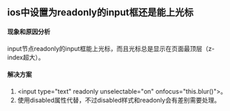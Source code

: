 ## ios中设置为readonly的input框还是能上光标

#### 现象和原因分析
input节点readonly的input框能上光标，而且光标总是显示在页面最顶层（z-index超大）。

#### 解决方案
1. \<input type="text" readonly unselectable="on" onfocus="this.blur()">。
2. 使用disabled属性代替，不过disabled样式和readonly会有差别需要处理。
